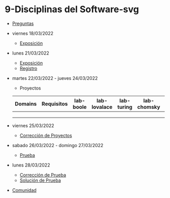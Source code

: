 # 9-Disciplinas del Software-svg

- [Preguntas](https://escuela.it/cursos/curso-recurrencia-desarrollo-software/clase/patron)
- viernes 18/03/2022
  - [Exposición](https://escuela.it/cursos/curso-recurrencia-desarrollo-software/clase/patron)
- lunes 21/03/2022
  - [Exposición](https://escuela.it/cursos/curso-recurrencia-desarrollo-software/clase/patron)
  - [Registro](https://forms.gle/pA2QvsW32P4KtTD77)
- martes 22/03/2022 - jueves 24/03/2022
  - Proyectos
  
  |Domains|Requisitos|lab-boole|lab-lovalace|lab-turing|lab-chomsky|lab-bernersLee|
  |-------|----------|---------|------------|----------|-----------|--------------|
  |       |          |         |            |          |           |              |
  |       |          |         |            |          |           |              |
  |       |          |         |            |          |           |              |
- viernes 25/03/2022
  - [Corrección de Proyectos](https://escuela.it/cursos/curso-recurrencia-desarrollo-software/clase/patron)
- sabado 26/03/2022 - domingo 27/03/2022
  - [Prueba](https://forms.gle/hB9UJoN2PYiexctH8)
- lunes 28/03/2022
  - [Corrección de Prueba](https://escuela.it/cursos/curso-recurrencia-desarrollo-software/clase/patron)
  - [Solución de Prueba](https://docs.google.com/spreadsheets/d/1Uwtqa5VdD5wK2X7eLgkS6_th16aPnsW8pa5Ft2TyLPo/edit#gid=0)
- [Comunidad](https://app.slack.com/client/T02S3KYD464/C02U2GQUQJC)